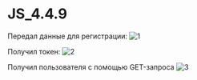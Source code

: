 # JS_4.4.9

Передал данные для регистрации:
![1](https://github.com/qupusta/JS_4.4.9/assets/134190843/8282aed3-16a1-4ad1-a3f3-568d0c26895f)


Получил токен:
![2](https://github.com/qupusta/JS_4.4.9/assets/134190843/ff66d4f5-34b4-4f2d-944b-4aab5a18ea45)

Получил пользователя с помощью GET-запроса
![3](https://github.com/qupusta/JS_4.4.9/assets/134190843/b46351e5-8d0d-4f62-94d8-a8c975e0df45)
